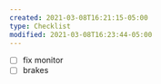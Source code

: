 ```yaml
---
created: 2021-03-08T16:21:15-05:00
type: Checklist
modified: 2021-03-08T16:23:44-05:00
---
```


- [ ] fix monitor
- [ ] brakes
